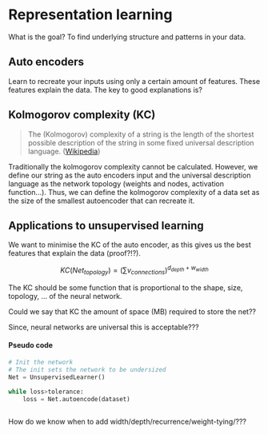
# Representation learning

What is the goal?
To find underlying structure and patterns in your data.

## Auto encoders

Learn to recreate your inputs using only a certain amount of features.
These features explain the data. The key to good explanations is?


## Kolmogorov complexity (KC)

> The (Kolmogorov) complexity of a string is the length of the shortest possible description of the string in some fixed universal description language. ([Wikipedia](https://en.wikipedia.org/wiki/Kolmogorov_complexity#Definition))

Traditionally the kolmogorov complexity cannot be calculated. However, we define our string as the auto encoders input and the universal description language as the network topology (weights and nodes, activation function...). Thus, we can define the kolmogorov complexity of a data set as the size of the smallest autoencoder that can recreate it. 

## Applications to unsupervised learning

We want to minimise the KC of the auto encoder, as this gives us the best features that explain the data (proof?!?).

$$ KC (Net_{topology}) =( \sum v_{connections})^{d_{depth} + w_{width}}$$

The KC should be some function that is proportional to the shape, size, topology, ... of the neural network. 

Could we say that KC the amount of space (MB) required to store the net??


Since, neural networks are universal this is acceptable???

#### Pseudo code

```python
# Init the network
# The init sets the network to be undersized
Net = UnsupervisedLearner()

while loss>tolerance:
    loss = Net.autoencode(dataset)
    


```
How do we know when to add width/depth/recurrence/weight-tying/???
